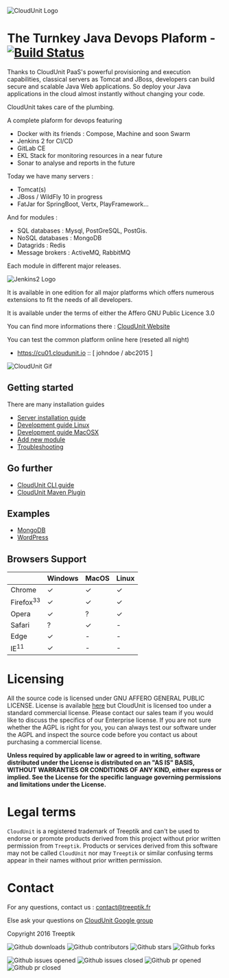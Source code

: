 ![CloudUnit Logo](documentation/img/Cloudunit_by_Treeptik.png "CloudUnit By Treeptik")


# The Turnkey Java Devops Plaform - [![Build Status](https://travis-ci.org/Treeptik/cloudunit.svg?branch=master)](https://travis-ci.org/Treeptik/cloudunit)

Thanks to CloudUnit PaaS's powerful provisioning and execution capabilities, classical servers as Tomcat and JBoss, developers can build secure and scalable Java Web applications. So deploy your Java applications in the cloud almost instantly without changing your code.

CloudUnit takes care of the plumbing.

A complete plaform for devops featuring
* Docker with its friends : Compose, Machine and soon Swarm
* Jenkins 2 for CI/CD
* GitLab CE 
* EKL Stack for monitoring resources in a near future
* Sonar to analyse and reports in the future

Today we have many servers :
* Tomcat(s)
* JBoss / WildFly 10 in progress
* FatJar for SpringBoot, Vertx, PlayFramework...

And for modules :

* SQL databases : Mysql, PostGreSQL, PostGis.
* NoSQL databases : MongoDB
* Datagrids : Redis
* Message brokers : ActiveMQ, RabbitMQ

Each module in different major releases.

![Jenkins2 Logo](documentation/img/cloudunitv2.png "Devops Plateforme")

It is available in one edition for all major platforms which offers numerous extensions to fit the needs of all developers.

It is available under the terms of either the Affero GNU Public Licence 3.0

You can find more informations there : [CloudUnit Website](http://www.cloudunit.io/)

You can test the common platform online here (reseted all night)
* https://cu01.cloudunit.io :: [ johndoe / abc2015 ]

![CloudUnit Gif](documentation/img/cloudunitGif.gif "CloudUnit Gif")

## Getting started

There are many installation guides
* [Server installation guide](documentation/SERVER-GUIDE.md)
* [Development guide Linux](documentation/DEV-GUIDE-LINUX.md)
* [Development guide MacOSX](documentation/DEV-GUIDE-MACOSX.md)
* [Add new module](documentation/MODULE-GUIDE.md)
* [Troubleshooting](documentation/TROUBLESHOOTING.md)

## Go further
    
* [CloudUnit CLI guide](https://github.com/Treeptik/cloudunit/blob/dev/documentation/CLI-GUIDE.md)
* [CloudUnit Maven Plugin](https://github.com/Treeptik/cloudunit/tree/dev/cu-maven/README.md)

## Examples

* [MongoDB](documentation/MONGO_GUIDE.md) 
* [WordPress](documentation/WORDPRESS_GUIDE.md)

## Browsers Support

<table>
	<thead>
		<th></th>
		<th>Windows</th>
		<th>MacOS</th>
		<th>Linux</th>
	</thead>
	<tbody>
		<!-- Chrome -->
		<tr>
			<td>Chrome</td>
			<td>✓</td>
			<td>✓</td>
			<td>✓</td>
		</tr>
		<!-- Firefox -->
		<tr>
			<td>Firefox<sup>33</sup></td>
			<td>✓</td>
			<td>✓</td>
			<td>✓</td>
		</tr>
		<!-- Opera -->
		<tr>
			<td>Opera</td>
			<td>✓</td>
			<td>?</td>
			<td>✓</td>
		</tr>
		<!-- Safari -->
		<tr>
			<td>Safari</td>
			<td>?</td>
			<td>✓</td>
			<td>-</td>
		</tr>
		<!-- Edge -->
		<tr>
			<td>Edge</td>
			<td>✓</td>
			<td>-</td>
			<td>-</td>
		</tr>
		<!-- IE -->
		<tr>
			<td>IE<sup>11</sup></td>
			<td>✓</td>
			<td>-</td>
			<td>-</td>
		</tr>
	</tbody>
</table>

# Licensing

All the source code is licensed under GNU AFFERO GENERAL PUBLIC LICENSE. License is available [here](/LICENSE)
but CloudUnit is licensed too under a standard commercial license.
Please contact our sales team if you would like to discuss the specifics of our Enterprise license.
If you are not sure whether the AGPL is right for you,
you can always test our software under the AGPL and inspect the source code before you contact us
about purchasing a commercial license.

**Unless required by applicable law or agreed to in writing, software
distributed under the License is distributed on an "AS IS" BASIS,
WITHOUT WARRANTIES OR CONDITIONS OF ANY KIND, either express or implied.
See the License for the specific language governing permissions and
limitations under the License.**
  
# Legal terms

`CloudUnit` is a registered trademark of Treeptik and can't be used to endorse
or promote products derived from this project without prior written permission from `Treeptik`.
Products or services derived from this software may not be called `CloudUnit` nor may `Treeptik` 
or similar confusing terms appear in their names without prior written permission.

# Contact

For any questions, contact us : contact@treeptik.fr

Else ask your questions on [CloudUnit Google group](https://groups.google.com/forum/#!forum/cloudunit)

Copyright 2016 Treeptik

![Github downloads](https://img.shields.io/github/downloads/Treeptik/cloudunit/total.svg?style=flat-square)
![Github contributors](https://img.shields.io/github/contributors/Treeptik/cloudunit.svg?style=flat-square)
![Github stars](https://img.shields.io/github/stars/Treeptik/cloudunit.svg?style=flat-square)
![Github forks](https://img.shields.io/github/forks/Treeptik/cloudunit.svg?style=flat-square)

![Github issues opened](https://img.shields.io/github/issues/Treeptik/cloudunit.svg?style=flat-square)
![Github issues closed](https://img.shields.io/github/issues-closed/Treeptik/cloudunit.svg?style=flat-square)
![Github pr opened](https://img.shields.io/github/issues-pr/Treeptik/cloudunit.svg?style=flat-square)
![Github pr closed](https://img.shields.io/github/issues-pr-closed/Treeptik/cloudunit.svg?style=flat-square)


